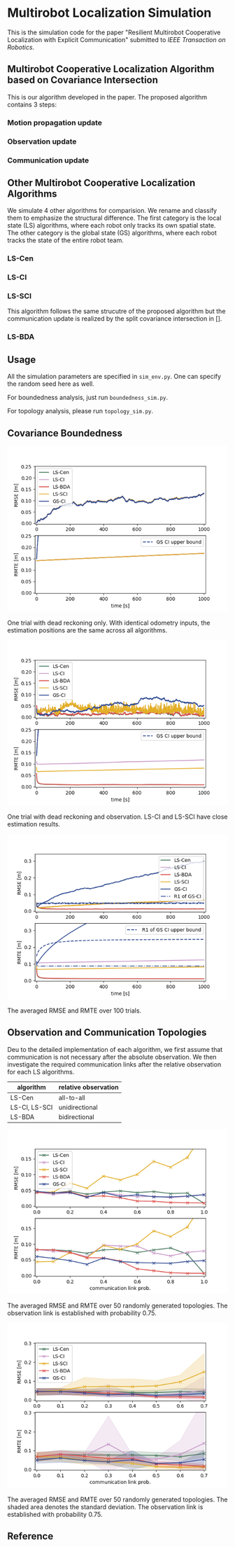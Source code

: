 # Multirobot Localization Simulation

This is the simulation code for the paper "Resilient Multirobot Cooperative Localization with Explicit Communication" submitted to *IEEE Transaction on Robotics*.



## Multirobot Cooperative Localization Algorithm based on Covariance Intersection

This is our algorithm developed in the paper. The proposed algorithm contains 3 steps:

### Motion propagation update

### Observation update

### Communication update



## Other Multirobot Cooperative Localization Algorithms

We simulate 4 other algorithms for comparision. We rename and classify them to emphasize the structural difference. The first category is the local state (LS) algorithms, where each robot only tracks its own spatial state. The other category is the global state (GS) algorithms, where each robot tracks the state of the entire robot team.

### LS-Cen

### LS-CI

### LS-SCI

This algorithm follows the same strucutre of the proposed algorithm but the communication update is realized by the split covariance intersection in [].

### LS-BDA




## Usage

All the simulation parameters are specified in `sim_env.py`. One can specify the random seed here as well.

For boundedness analysis, just run `boundedness_sim.py`.

For topology analysis, please run `topology_sim.py`.



## Covariance Boundedness

![](boundedness_result/performance_dr.png)

One trial with dead reckoning only. With identical odometry inputs, the estimation positions are the same across all algorithms.

![](boundedness_result/performance_obs.png)

One trial with dead reckoning and observation. LS-CI and LS-SCI have close estimation results.


![](boundedness_result/performance.png)

The averaged RMSE and RMTE over 100 trials.


## Observation and Communication Topologies

Deu to the detailed implementation of each algorithm, we first assume that communication is not necessary after the absolute observation. We then investigate the required communication links after the relative observation for each LS algorithms. 

algorithm   | relative observation 
------------ | ------------- 
LS\-Cen | all\-to\-all
LS\-CI, LS\-SCI | unidirectional
LS\-BDA | bidirectional

![](topology_result/topology.png)

The averaged RMSE and RMTE over 50 randomly generated topologies. The observation link is established with probability 0.75.

![](topology_result/topology_error.png)

The averaged RMSE and RMTE over 50 randomly generated topologies. The shaded area denotes the standard deviation. The observation link is established with probability 0.75.



## Reference